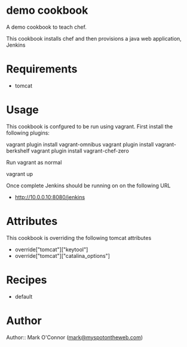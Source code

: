 # demo cookbook

A demo cookbook to teach chef. 

This cookbook installs chef and then provisions a java web application, Jenkins

# Requirements

- tomcat

# Usage

This cookbook is confgured to be run using vagrant. First install the following
plugins:

   vagrant plugin install vagrant-omnibus
   vagrant plugin install vagrant-berkshelf
   vagrant plugin install vagrant-chef-zero

Run vagrant as normal

   vagrant up

Once complete Jenkins should be running on on the following URL

- http://10.0.0.10:8080/jenkins

# Attributes

This cookbook is overriding the following tomcat attributes

- override["tomcat"]["keytool"] 
- override["tomcat"]["catalina_options"]

# Recipes

- default

# Author

Author:: Mark O'Connor (mark@myspotontheweb.com)

